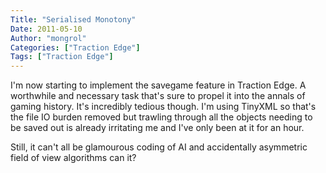 ```yaml
---
Title: "Serialised Monotony"
Date: 2011-05-10
Author: "mongrol"
Categories: ["Traction Edge"]
Tags: ["Traction Edge"]
---
```


I'm now starting to implement the savegame feature in Traction Edge. A
worthwhile and necessary task that's sure to propel it into the annals
of gaming history. It's incredibly tedious though. I'm using TinyXML so
that's the file IO burden removed but trawling through all the objects
needing to be saved out is already irritating me and I've only been at
it for an hour.

Still, it can't all be glamourous coding of AI and accidentally
asymmetric field of view algorithms can it?
